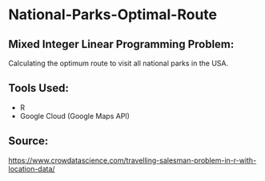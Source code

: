 # National-Parks-Optimal-Route
## Mixed Integer Linear Programming Problem:
Calculating the optimum route to visit all national parks in the USA.

## Tools Used:
- R
- Google Cloud (Google Maps API)

## Source:
https://www.crowdatascience.com/travelling-salesman-problem-in-r-with-location-data/
